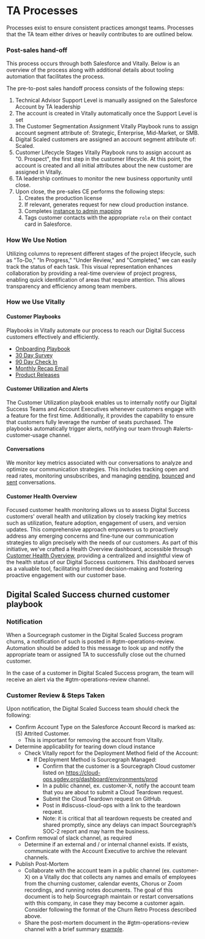 # TA Processes

Processes exist to ensure consistent practices amongst teams. Processes that the TA team either drives or heavily contributes to are outlined below.

### Post-sales hand-off

This process occurs through both Salesforce and Vitally. Below is an overview of the process along with additional details about tooling automation that facilitates the process.

The pre-to-post sales handoff process consists of the following steps:

1. Technical Advisor Support Level is manually assigned on the Salesforce Account by TA leadership
2. The account is created in Vitally automatically once the Support Level is set
3. The Customer Segmentation Assignment Vitally Playbook runs to assign account segment attribute of: Strategic, Enterprise, Mid-Market, or SMB.
4. Digital Scaled customers are assigned an account segment attribute of: Scaled.
5. Customer Lifecycle Stages Vitally Playbook runs to assign account as "0. Prospect", the first step in the customer lifecycle. At this point, the account is created and all initial attributes about the new customer are assigned in Vitally.
6. TA leadership continues to monitor the new business opportunity until close.
7. Upon close, the pre-sales CE performs the following steps:
   1. Creates the production license
   2. If relevant, generates request for new cloud production instance.
   3. Completes [instance to admin mapping](https://docs.google.com/document/d/12W85VTKLJg2Os74PWADxwOPfpMozB0mUm4Do6fN9dFs/edit?usp=sharing)
   4. Tags customer contacts with the appropriate `role` on their contact card in Salesforce.

### How We Use Notion

Utilizing columns to represent different stages of the project lifecycle, such as "To-Do," "In Progress," "Under Review," and "Completed," we can easily track the status of each task. This visual representation enhances collaboration by providing a real-time overview of project progress, enabling quick identification of areas that require attention. This allows transparency and efficiency among team members.

### How we Use Vitally

#### Customer Playbooks

Playbooks in Vitally automate our process to reach our Digital Success customers effectively and efficiently.

- [Onboarding Playbook](https://sourcegraph.vitally.io/settings/playbooks/d2ce4cd5-4030-4c12-8589-809ec3c719d9)
- [30 Day Survey](https://sourcegraph.vitally.io/settings/playbooks/341f21e3-7991-4287-a141-93dda6f1bc5a)
- [90 Day Check In](https://sourcegraph.vitally.io/settings/playbooks/341f21e3-7991-4287-a141-93dda6f1bc5a)
- [Monthly Recap Email](https://sourcegraph.vitally.io/settings/playbooks/5d7b557e-d7b8-47ad-95de-be0a11fb694c)
- [Product Releases](https://sourcegraph.vitally.io/settings/playbooks/9d3aab65-ff3b-495d-a957-bf2e04348250)

#### Customer Utilization and Alerts

The Customer Utilization playbook enables us to internally notify our Digital Success Teams and Account Executives whenever customers engage with a feature for the first time. Additionally, it provides the capability to ensure that customers fully leverage the number of seats purchased. The playbooks automatically trigger alerts, notifying our team through #alerts-customer-usage channel.

#### Conversations

We monitor key metrics associated with our conversations to analyze and optimize our communication strategies. This includes tracking open and read rates, monitoring unsubscribes, and managing [pending](https://sourcegraph.vitally.io/hubs/335a99ea-5302-498d-9d11-cc39aa8386b9/d22fb1ab-179a-4a55-9b5b-e997a86ad5c4), [bounced](https://sourcegraph.vitally.io/hubs/335a99ea-5302-498d-9d11-cc39aa8386b9/0093fc1f-b3e9-4602-afd5-0ad46cd70f55) and [sent](https://sourcegraph.vitally.io/hubs/335a99ea-5302-498d-9d11-cc39aa8386b9/1e8f0f60-c8e8-4356-9ebf-2258dbdca5aa) conversations.

#### Customer Health Overview

Focused customer health monitoring allows us to assess Digital Success customers' overall health and utilization by closely tracking key metrics such as utilization, feature adoption, engagement of users, and version updates. This comprehensive approach empowers us to proactively address any emerging concerns and fine-tune our communication strategies to align precisely with the needs of our customers. As part of this initiative, we've crafted a Health Overview dashboard, accessible through [Customer Health Overview](https://sourcegraph.vitally.io/hubs/335a99ea-5302-498d-9d11-cc39aa8386b9/fd3cafe5-94a0-4c7f-bbdb-aa40b34269b4), providing a centralized and insightful view of the health status of our Digital Success customers. This dashboard serves as a valuable tool, facilitating informed decision-making and fostering proactive engagement with our customer base.

## Digital Scaled Success churned customer playbook

### Notification

When a Sourcegraph customer in the Digital Scaled Success program churns, a notification of such is posted in #gtm-operations-review. Automation should be added to this message to look up and notify the appropriate team or assigned TA to successfully close out the churned customer.

In the case of a customer in Digital Scaled Success program, the team will receive an alert via the #gtm-operations-review channel.

### Customer Review & Steps Taken

Upon notification, the Digital Scaled Success team should check the following:

- Confirm Account Type on the Salesforce Account Record is marked as: (5) Attrited Customer.
  - This is important for removing the account from Vitally.
- Determine applicability for tearing down cloud instance
  - Check Vitally report for the Deployment Method field of the Account:
    - If Deployment Method is Sourcegraph Managed:
      - Confirm that the customer is a Sourcegraph Cloud customer listed on https://cloud-ops.sgdev.org/dashboard/environments/prod
      - In a public channel, ex. customer-X, notify the account team that you are about to submit a Cloud Teardown request.
      - Submit the Cloud Teardown request on GitHub.
      - Post in #discuss-cloud-ops with a link to the teardown request.
      - Note: it is critical that all teardown requests be created and shared promptly, since any delays can impact Sourcegraph’s SOC-2 report and may harm the business.
- Confirm removal of slack channel, as required
  - Determine if an external and / or internal channel exists. If exists, communicate with the Account Executive to archive the relevant channels.
- Publish Post-Mortem
  - Collaborate with the account team in a public channel (ex. customer-X) on a Vitally doc that collects any names and emails of employees from the churning customer, calendar events, Chorus or Zoom recordings, and running notes documents. The goal of this document is to help Sourcegraph maintain or restart conversations with this company, in case they may become a customer again. Consider following the format of the Churn Retro Process described above.
  - Share the post-mortem document in the #gtm-operations-review channel with a brief summary [example](https://sourcegraph.slack.com/archives/C044K6JDBSM/p1705690088031729).
